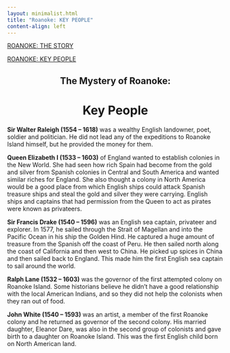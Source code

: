 ```yaml
---
layout: minimalist.html
title: "Roanoke: KEY PEOPLE"
content-align: left
---
```

[ROANOKE: THE STORY](roanoke-1)

[ROANOKE: KEY PEOPLE](#)

## <center>The Mystery of Roanoke:</center>
# <center>Key People</center>

**Sir Walter Raleigh (1554 – 1618)** was a wealthy English landowner, poet, soldier and politician. He did not lead any of the expeditions to Roanoke Island himself, but he provided the money for them.

**Queen Elizabeth I (1533 – 1603)** of England wanted to establish colonies in the New World. She had seen how rich Spain had become from the gold and silver from Spanish colonies in Central and South America and wanted similar riches for England. She also thought a colony in North America would be a good place from which English ships could attack Spanish treasure ships and steal the gold and silver they were carrying. English ships and captains that had permission from the Queen to act as pirates were known as privateers.

**Sir Francis Drake (1540 – 1596)** was an English sea captain, privateer and explorer. In 1577, he sailed through the Strait of Magellan and into the Pacific Ocean in his ship the Golden Hind. He captured a huge amount of treasure from the Spanish off the coast of Peru. He then sailed north along the coast of California and then west to China. He picked up spices in China and then sailed back to England. This made him the first English sea captain to sail around the world.

**Ralph Lane (1532 – 1603)** was the governor of the first attempted colony on Roanoke Island. Some historians believe he didn’t have a good relationship with the local American Indians, and so they did not help the colonists when they ran out of food.

**John White (1540 – 1593)** was an artist, a member of the first Roanoke colony and he returned as governor of the second colony. His married daughter, Eleanor Dare, was also in the second group of colonists and gave birth to a daughter on Roanoke Island. This was the first English child born on North American land.
